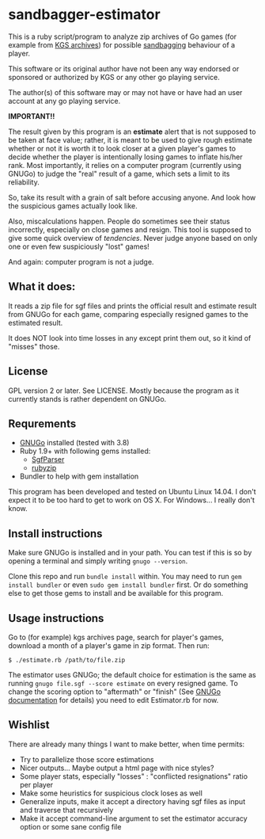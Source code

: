 # sandbagger-estimator

This is a ruby script/program to analyze zip archives of Go games 
(for example from [KGS archives](http://www.gokgs.com/archives.jsp)) for possible 
[sandbagging](http://www.gokgs.com/help/faq/newbies.html#sandbagger) 
behaviour of a player.

This software or its original author have not been any way endorsed 
or sponsored or authorized by KGS or any other go playing service.

The author(s) of this software may or may not have or have had 
an user account at any go playing service.

**IMPORTANT!!**

The result given by this program is an **estimate** alert
that is not supposed to be taken at face value; rather, it is 
meant to be used to give rough estimate whether or not it is
worth it to look closer at a given player's games to decide 
whether the player is intentionally losing games to inflate 
his/her rank. Most importantly, it relies on a computer program 
(currently using GNUGo) to judge the "real" result of a game, 
which sets a limit to its reliability.

So, take its result with a grain of salt before accusing anyone.
And look how the suspicious games actually look like.

Also, miscalculations happen. People do sometimes see their 
status incorrectly, especially on close games and resign.
This tool is supposed to give some quick overview of 
_tendencies_. Never judge anyone based on only one or even 
few suspiciously "lost" games!

And again: computer program is not a judge.

## What it does:

It reads a zip file for sgf files and prints the official result 
and estimate result from GNUGo for each game, comparing especially 
resigned games to the estimated result.

It does NOT look into time losses in any except print them out, so
it kind of "misses" those.

## License

GPL version 2 or later. See LICENSE. Mostly because the program 
as it currently stands is rather dependent on GNUGo.

## Requrements 

* [GNUGo](https://www.gnu.org/software/gnugo/) installed (tested with 3.8)
* Ruby 1.9+ with following gems installed:
  * [SgfParser](https://github.com/Trevoke/SGFParser)
  * [rubyzip](https://github.com/rubyzip/rubyzip)
* Bundler to help with gem installation

This program has been developed and tested on Ubuntu Linux 14.04. I don't
expect it to be too hard to get to work on OS X. For Windows... I really
don't know.

## Install instructions

Make sure GNUGo is installed and in your path. You can test if this 
is so by opening a terminal and simply writing `gnugo --version`.

Clone this repo and run `bundle install` within. You may need to 
run `gem install bundler` or even `sudo gem install bundler` 
first. Or do something else to get those gems to install and 
be available for this program.

## Usage instructions

Go to (for example) kgs archives page, search for player's games, 
download a month of a player's game in zip format. Then run:

`$ ./estimate.rb /path/to/file.zip`

The estimator uses GNUGo; the default choice for estimation is 
the same as running `gnugo file.sgf --score estimate` on every resigned 
game. To change the scoring option to "aftermath" or "finish" 
(See [GNUGo documentation](http://www.gnu.org/software/gnugo/gnugo_3.html#SEC37) 
for details) you need to edit Estimator.rb for now.

## Wishlist

There are already many things I want to make better, when time permits:

* Try to parallelize those score estimations
* Nicer outputs... Maybe output a html page with nice styles?
* Some player stats, especially "losses" : "conflicted resignations" ratio per player
* Make some heuristics for suspicious clock loses as well
* Generalize inputs, make it accept a directory having sgf files as input and traverse that recursively
* Make it accept command-line argument to set the estimator accuracy option or some sane config file
